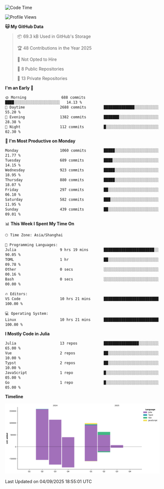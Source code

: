<!--START_SECTION:waka-->
![Code Time](http://img.shields.io/badge/Code%20Time-721%20hrs%206%20mins-blue)

![Profile Views](http://img.shields.io/badge/Profile%20Views-0-blue)

**🐱 My GitHub Data** 

> 📦 69.3 kB Used in GitHub's Storage 
 > 
> 🏆 48 Contributions in the Year 2025
 > 
> 🚫 Not Opted to Hire
 > 
> 📜 8 Public Repositories 
 > 
> 🔑 13 Private Repositories 
 > 
**I'm an Early 🐤** 

```text
🌞 Morning                688 commits         ████░░░░░░░░░░░░░░░░░░░░░   14.13 % 
🌆 Daytime                2688 commits        ██████████████░░░░░░░░░░░   55.20 % 
🌃 Evening                1382 commits        ███████░░░░░░░░░░░░░░░░░░   28.38 % 
🌙 Night                  112 commits         █░░░░░░░░░░░░░░░░░░░░░░░░   02.30 % 
```
📅 **I'm Most Productive on Monday** 

```text
Monday                   1060 commits        █████░░░░░░░░░░░░░░░░░░░░   21.77 % 
Tuesday                  689 commits         ████░░░░░░░░░░░░░░░░░░░░░   14.15 % 
Wednesday                923 commits         █████░░░░░░░░░░░░░░░░░░░░   18.95 % 
Thursday                 880 commits         █████░░░░░░░░░░░░░░░░░░░░   18.07 % 
Friday                   297 commits         ██░░░░░░░░░░░░░░░░░░░░░░░   06.10 % 
Saturday                 582 commits         ███░░░░░░░░░░░░░░░░░░░░░░   11.95 % 
Sunday                   439 commits         ██░░░░░░░░░░░░░░░░░░░░░░░   09.01 % 
```


📊 **This Week I Spent My Time On** 

```text
🕑︎ Time Zone: Asia/Shanghai

💬 Programming Languages: 
Julia                    9 hrs 19 mins       ███████████████████████░░   90.05 % 
TOML                     1 hr                ██░░░░░░░░░░░░░░░░░░░░░░░   09.78 % 
Other                    0 secs              ░░░░░░░░░░░░░░░░░░░░░░░░░   00.16 % 
Bash                     0 secs              ░░░░░░░░░░░░░░░░░░░░░░░░░   00.00 % 

🔥 Editors: 
VS Code                  10 hrs 21 mins      █████████████████████████   100.00 % 

💻 Operating System: 
Linux                    10 hrs 21 mins      █████████████████████████   100.00 % 
```

**I Mostly Code in Julia** 

```text
Julia                    13 repos            ████████████████░░░░░░░░░   65.00 % 
Vue                      2 repos             ██░░░░░░░░░░░░░░░░░░░░░░░   10.00 % 
Typst                    2 repos             ██░░░░░░░░░░░░░░░░░░░░░░░   10.00 % 
JavaScript               1 repo              █░░░░░░░░░░░░░░░░░░░░░░░░   05.00 % 
Go                       1 repo              █░░░░░░░░░░░░░░░░░░░░░░░░   05.00 % 
```



**Timeline**

![Lines of Code chart](https://raw.githubusercontent.com/DimhamT/DimhamT/main/assets/bar_graph.png)


 Last Updated on 04/09/2025 18:55:01 UTC
<!--END_SECTION:waka-->



<!--
**dhtantoy/dhtantoy** is a ✨ _special_ ✨ repository because its `README.md` (this file) appears on your GitHub profile.

Here are some ideas to get you started:

- 🔭 I’m currently working on ...
- 🌱 I’m currently learning ...
- 👯 I’m looking to collaborate on ...
- 🤔 I’m looking for help with ...
- 💬 Ask me about ...
- 📫 How to reach me: ...
- 😄 Pronouns: ...
- ⚡ Fun fact: ...
-->
